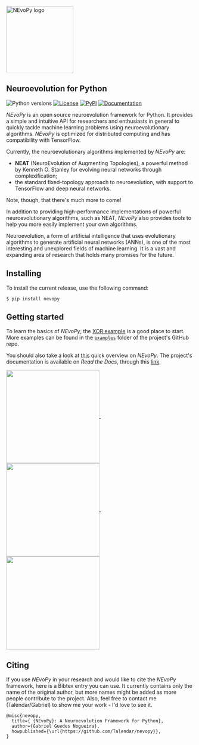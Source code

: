 <img src="https://github.com/Talendar/nevopy/blob/master/docs/imgs/nevopy.png?raw=true" width="180" alt="NEvoPy logo">

<h2> Neuroevolution for Python </h2>

![Python versions](https://img.shields.io/pypi/pyversions/nevopy)
[![License](https://img.shields.io/github/license/Talendar/nevopy)](https://github.com/Talendar/nevopy/blob/master/LICENSE)
[![PyPI](https://img.shields.io/pypi/v/nevopy)](https://pypi.org/project/nevopy/)
[![Documentation](https://img.shields.io/badge/api-reference-blue.svg)](https://nevopy.readthedocs.io/en/latest/index.html)

*NEvoPy* is an open source neuroevolution framework for Python. It provides a
simple and intuitive API for researchers and enthusiasts in general to quickly
tackle machine learning problems using neuroevolutionary algorithms. *NEvoPy* is
optimized for distributed computing and has compatibility with TensorFlow.

Currently, the neuroevolutionary algorithms implemented by *NEvoPy* are:

  * **NEAT** (NeuroEvolution of Augmenting Topologies), a powerful method by
    Kenneth O. Stanley for evolving neural networks through complexification;
  * the standard fixed-topology approach to neuroevolution, with support to
    TensorFlow and deep neural networks.

Note, though, that there's much more to come!

In addition to providing high-performance implementations of powerful
neuroevolutionary algorithms, such as NEAT, *NEvoPy* also provides tools to help
you more easily implement your own algorithms.

Neuroevolution, a form of artificial intelligence that uses evolutionary
algorithms to generate artificial neural networks (ANNs), is one of the most
interesting and unexplored fields of machine learning. It is a vast and
expanding area of research that holds many promises for the future.

<h2> Installing </h2>

To install the current release, use the following command:

```
$ pip install nevopy
```

<h2> Getting started </h2>

To learn the basics of *NEvoPy*, the
[XOR example](https://colab.research.google.com/github/Talendar/nevopy/blob/master/examples/xor/nevopy_xor_example.ipynb)
is a good place to start. More examples can be found in the
[`examples`](https://github.com/Talendar/nevopy/tree/master/examples) folder of
the project's GitHub repo.

You should also take a look at
[this](https://nevopy.readthedocs.io/en/latest/nevopy_overview.html) quick
overview on *NEvoPy*. The project's documentation is available on
*Read the Docs*, through this
[link](https://nevopy.readthedocs.io/en/latest/index.html).

<p>
  <a href="https://github.com/Talendar/nevopy/blob/master/examples/flappy_bird/flappy_bird_simple_neat.py">
    <img align="center" 
       src="https://raw.githubusercontent.com/Talendar/nevopy/master/docs/imgs/flappy_bird.gif" 
       height="250"/>
  </a>
  &nbsp;&nbsp;&nbsp;
  <a href="https://github.com/Talendar/nevopy/blob/master/examples/lunar_lander/lunar_lander_neat.py">
    <img align="center" 
       src="https://raw.githubusercontent.com/Talendar/nevopy/master/docs/imgs/lunar_lander.gif" 
       height="250"/>
  </a> 
  &nbsp;&nbsp;&nbsp;
  <a href="https://github.com/Talendar/nevopy/blob/master/examples/cart_pole/cart_pole_neat.py">
    <img align="center" 
       src="https://raw.githubusercontent.com/Talendar/nevopy/master/docs/imgs/cart_pole.gif" 
       height="250"/>
  </a> 
</p>

<h2> Citing </h2>

If you use *NEvoPy* in your research and would like to cite the *NEvoPy*
framework, here is a Bibtex entry you can use. It currently contains only the
name of the original author, but more names might be added as more people
contribute to the project. Also, feel free to contact me (Talendar/Gabriel) to
show me your work - I'd love to see it.

```
@misc{nevopy,
  title={ {NEvoPy}: A Neuroevolution Framework for Python},
  author={Gabriel Guedes Nogueira},
  howpublished={\url{https://github.com/Talendar/nevopy}},   
}
```
